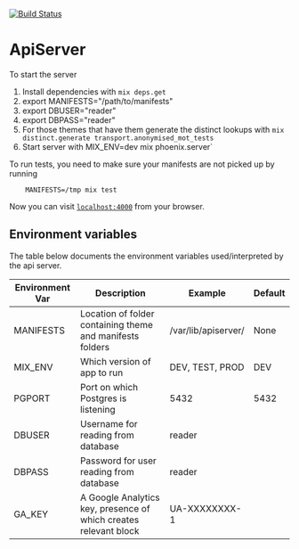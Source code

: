 [![Build Status](https://semaphoreci.com/api/v1/projects/0b4849a6-8e75-4040-9855-3747f08b7376/584694/badge.svg)](https://semaphoreci.com/ross/apiserver)

# ApiServer

To start the server

  1. Install dependencies with `mix deps.get`
  2. export MANIFESTS="/path/to/manifests"
  3. export DBUSER="reader"
  4. export DBPASS="reader"
  5. For those themes that have them generate the distinct lookups with ```mix distinct.generate transport.anonymised_mot_tests```
  6. Start server with MIX_ENV=dev mix phoenix.server`

To run tests, you need to make sure your manifests are not picked up by running

```
    MANIFESTS=/tmp mix test 
```

Now you can visit [`localhost:4000`](http://localhost:4000) from your browser.

## Environment variables

The table below documents the environment variables used/interpreted by the api server.

| Environment Var | Description                                                      | Example             | Default     |
| ----------      | -----------                                                      | -----------         | ----------- |
| MANIFESTS       | Location of folder containing theme and manifests folders        | /var/lib/apiserver/ | None        |
| MIX_ENV         | Which version of app to run                                      | DEV, TEST, PROD     | DEV         |
| PGPORT          | Port on which Postgres is listening                              | 5432                | 5432        |
| DBUSER          | Username for reading from database                               | reader              |             |
| DBPASS          | Password for user reading from database                          | reader              |             |
| GA_KEY          | A Google Analytics key, presence of which creates relevant block | UA-XXXXXXXX-1       |             |


